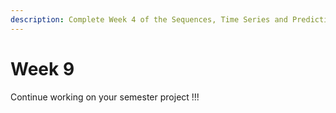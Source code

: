 ```yaml
---
description: Complete Week 4 of the Sequences, Time Series and Prediction course.
---
```


# Week 9

Continue working on your semester project !!!

